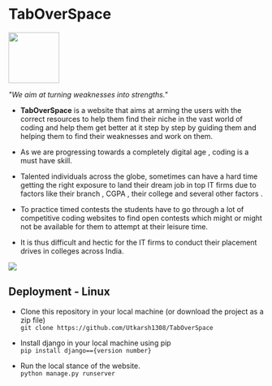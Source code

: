 # TabOverSpace
<img src="https://imgur.com/ZI0L1Zo.png" width="100" height="100">

 <i>"We aim at turning weaknesses into strengths."</i>

- <b>TabOverSpace</b> is a website that aims at arming the users with the correct resources to help them find their niche in the vast world of coding and help them get better at it step by step by guiding them and helping them to find their weaknesses and work on them.

- As we are progressing towards a completely digital age , coding is a must have skill.

- Talented individuals across the globe, sometimes can have a hard time getting  the right exposure to land their dream job in top IT firms due to factors like their branch , CGPA , their college and several other factors . 

- To practice timed contests the students have to go through a lot of competitive coding websites to find open contests which might or might not be available for them to attempt at their leisure time.

- It is thus difficult and hectic for the IT firms to conduct their placement drives in colleges across India.

<img src="https://imgur.com/2gXgLL3.png">

## Deployment - Linux
- Clone this repository in your local machine (or download the project as a zip file)<br>
`git clone https://github.com/Utkarsh1308/TabOverSpace`

- Install django in your local machine using pip<br>
`pip install django=={version number}`

- Run the local stance of the website.<br>
`python manage.py runserver`
